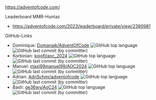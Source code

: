 https://adventofcode.com/

Leaderboard MMR-Huntaz
* https://adventofcode.com/2023/leaderboard/private/view/2390981

GitHub-Links
* Dominique: [Domanaik/AdventOfCode](https://github.com/Domanaik/AdventOfCode) ![GitHub top language](https://img.shields.io/github/languages/top/Domanaik/AdventOfCode) ![GitHub last commit (by committer)](https://img.shields.io/github/last-commit/Domanaik/AdventOfCode)
* Korbinian: [kojofl/aoc_2024](https://github.com/kojofl/aoc_2024) ![GitHub top language](https://img.shields.io/github/languages/top/kojofl/aoc_2024) ![GitHub last commit (by committer)](https://img.shields.io/github/last-commit/kojofl/aoc_2024)
* Manuel: [maxi99manuel99/AOC2024](https://github.com/maxi99manuel99/AOC2024) ![GitHub top language](https://img.shields.io/github/languages/top/maxi99manuel99/AOC2024) ![GitHub last commit (by committer)](https://img.shields.io/github/last-commit/maxi99manuel99/AOC2024)
* Adrian: [AdriSchmi/adventofcode](https://github.com/AdriSchmi/adventofcode) ![GitHub top language](https://img.shields.io/github/languages/top/AdriSchmi/adventofcode) ![GitHub last commit (by committer)](https://img.shields.io/github/last-commit/AdriSchmi/adventofcode)
* Basti: [ge36wy/AoC24](https://github.com/ge36wy/AoC24) ![GitHub top language](https://img.shields.io/github/languages/top/ge36wy/AoC24) ![GitHub last commit (by committer)](https://img.shields.io/github/last-commit/ge36wy/AoC24)
